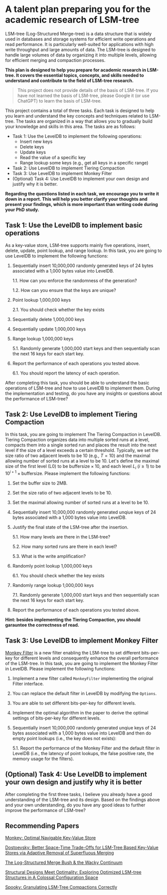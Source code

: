 # A talent plan preparing you for the academic research of LSM-tree
LSM-tree (Log-Structured Merge-tree) is a data structure that is widely used in databases and storage systems for efficient write operations and read performance. It is particularly well-suited for applications with high write throughput and large amounts of data. The LSM-tree is designed to handle large volumes of data by organizing it into multiple levels, allowing for efficient merging and compaction processes.

**This plan is designed to help you prepare for academic research in LSM-tree. It covers the essential topics, concepts, and skills needed to understand and contribute to the field of LSM-tree research.**

> This project does not provide details of the basis of LSM-tree. If you have not learned the basis of LSM-tree, please Google it (or use ChatGPT) to learn the basis of LSM-tree.

This project contains a total of three tasks. Each task is designed to help you learn and understand the key concepts and techniques related to LSM-tree. The tasks are organized in a way that allows you to gradually build your knowledge and skills in this area.
The tasks are as follows:

- Task 1: Use the LevelDB to implement the following operations:
  - Insert new keys
  - Delete keys
  - Update keys
  - Read the value of a specific key
  - Range lookup some keys (e.g., get all keys in a specific range)
- Task 2: Use LevelDB to implement Tiering Compaction
- Task 3: Use LevelDB to implement Monkey Filter
- (Optional) Task 4: Use LevelDB to implement your own design and justify why it is better.

**Regarding the questions listed in each task, we encourage you to write it down in a report. This will help you better clarify your thoughts and present your findings, which is more important than writing code during your PhD study.**

## Task 1: Use the LevelDB to implement basic operations
As a key-value store, LSM-tree supports mainly five operations, insert, delete, update, point lookup, and range lookup. In this task, you are going to use LevelDB to implement the following functions:

1. Sequentially insert 10,000,000 randomly generated keys of 24 bytes associated with a 1,000 bytes value into LevelDB.

      1.1. How can you enforce the randomness of the generation?

      1.2. How can you ensure that the keys are unique?

2. Point lookup 1,000,000 keys

      2.1. You should check whether the key exists

3. Sequentially delete 1,000,000 keys

4. Sequentially update 1,000,000 keys

5. Range lookup 1,000,000 keys

      5.1. Randomly generate 1,000,000 start keys and then sequentially scan the next 16 keys for each start key.

6. Report the performance of each operations you tested above.

      6.1. You should report the latency of each operation.

After completing this task, you should be able to understand the basic operations of LSM-tree and how to use LevelDB to implement them. During the implementation and testing, do you have any insights or questions about the performance of LSM-tree?

## Task 2: Use LevelDB to implement Tiering Compaction
In this task, you are going to implement The Tiering Compaction in LevelDB. Tiering Compaction organizes data into multiple sorted runs at a level, compacts them into a single sorted run and places the result into the next level if the size of a level exceeds a certain threshold. Typically, we set the size ratio of two adjacent levels to be 10 (e.g., $T=10$) and the maximal allowing number of sorted runs at a level to be 10. Let's define the maximal size of the first level (L0) to be $\text{buffersize} \times 10$, and each level $L_i$ ($i \geq 1$) to be $10^
{i+1} \times \text{buffersize}$. Please implement the following functions:

1. Set the buffer size to 2MB.

2. Set the size ratio of two adjacent levels to be 10.

3. Set the maximal allowing number of sorted runs at a level to be 10.

4. Sequentially insert 10,000,000 randomly generated unqiue keys of 24 bytes associated with a 1,000 bytes value into LevelDB.

5. Justify the final state of the LSM-tree after the insertion.

      5.1. How many levels are there in the LSM-tree?

      5.2. How many sorted runs are there in each level?

      5.3. What is the write amplification?

6. Randomly point lookup 1,000,000 keys

      6.1. You should check whether the key exists

7. Randomly range lookup 1,000,000 keys

      7.1. Randomly generate 1,000,000 start keys and then sequentially scan the next 16 keys for each start key.

8. Report the performance of each operations you tested above.

**Hint: besides implementing the Tiering Compaction, you should garauntee the correctness of read.**

## Task 3: Use LevelDB to implement Monkey Filter
[Monkey Filter](https://dl.acm.org/doi/10.1145/3035918.3064054) is a new filter enabling the LSM-tree to set different bits-per-key for different levels and consequently enhance the overall performance of the LSM-tree. In this task, you are going to implement the Monkey Filter in LevelDB. Please implement the following functions:

1. Implement a new filter called `MonkeyFilter` implementing the original Filter interface.

2. You can replace the default filter in LevelDB by modifying the `Options`.

3. You are able to set different bits-per-key for different levels.

4. Implement the optimal algorithm in the paper to derive the optimal settings of bits-per-key for different levels.

5. Sequentially insert 10,000,000 randomly generated unqiue keys of 24 bytes associated with a 1,000 bytes value into LevelDB and then do empty point lookups (i.e., the key does not exists):

      5.1. Report the performance of the Monkey Filter and the default filter in LevelDB (i.e., the latency of point lookups, the false positive rate, the memory usage for the filters).

## (Optional) Task 4: Use LevelDB to implement your own design and justify why it is better
After completing the first three tasks, I believe you already have a good understanding of the LSM-tree and its design. Based on the findings above and your own understanding, do you have any good ideas to further improve the performance of LSM-tree?

## Recommending Papers
[Monkey: Optimal Navigable Key-Value Store](https://dl.acm.org/doi/pdf/10.1145/3035918.3064054)

[Dostoevsky: Better Space-Time Trade-Offs for LSM-Tree Based Key-Value Stores via Adaptive Removal of Superfluous Merging](https://scholar.harvard.edu/files/stratos/files/dostoevskykv.pdf)

[The Log-Structured Merge Bush & the Wacky Continuum](https://dl.acm.org/doi/pdf/10.1145/3299869.3319903)

[Structural Designs Meet Optimality: Exploring Optimized LSM-tree Structures in A Colossal Configuration Space](https://dl.acm.org/doi/pdf/10.1145/3654978)

[Spooky: Granulating LSM-Tree Compactions Correctly](https://vldb.org/pvldb/vol15/p3071-dayan.pdf)
